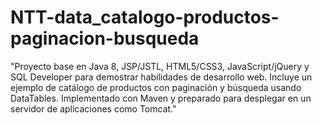 # NTT-data_catalogo-productos-paginacion-busqueda
"Proyecto base en Java 8, JSP/JSTL, HTML5/CSS3, JavaScript/jQuery y SQL Developer para demostrar habilidades de desarrollo web. Incluye un ejemplo de catálogo de productos con paginación y búsqueda usando DataTables. Implementado con Maven y preparado para desplegar en un servidor de aplicaciones como Tomcat."
